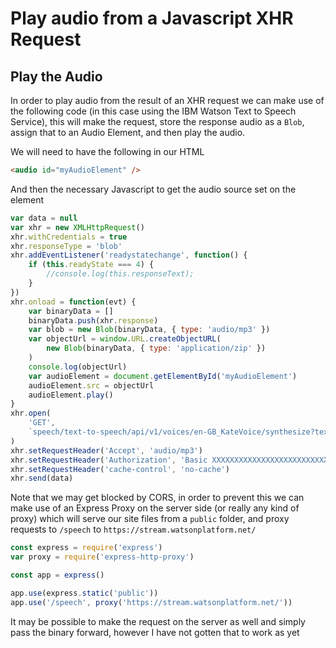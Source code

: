 # Play audio from a Javascript XHR Request

## Play the Audio

In order to play audio from the result of an XHR request we can make use of the following code (in this case using the IBM Watson Text to Speech Service), this will make the request, store the response audio as a `Blob`, assign that to an Audio Element, and then play the audio.

We will need to have the following in our HTML

```html
<audio id="myAudioElement" />
```

And then the necessary Javascript to get the audio source set on the element

```js
var data = null
var xhr = new XMLHttpRequest()
xhr.withCredentials = true
xhr.responseType = 'blob'
xhr.addEventListener('readystatechange', function() {
    if (this.readyState === 4) {
        //console.log(this.responseText);
    }
})
xhr.onload = function(evt) {
    var binaryData = []
    binaryData.push(xhr.response)
    var blob = new Blob(binaryData, { type: 'audio/mp3' })
    var objectUrl = window.URL.createObjectURL(
        new Blob(binaryData, { type: 'application/zip' })
    )
    console.log(objectUrl)
    var audioElement = document.getElementById('myAudioElement')
    audioElement.src = objectUrl
    audioElement.play()
}
xhr.open(
    'GET',
    `speech/text-to-speech/api/v1/voices/en-GB_KateVoice/synthesize?text=${text}`
)
xhr.setRequestHeader('Accept', 'audio/mp3')
xhr.setRequestHeader('Authorization', 'Basic XXXXXXXXXXXXXXXXXXXXXXXXXXX')
xhr.setRequestHeader('cache-control', 'no-cache')
xhr.send(data)
```

Note that we may get blocked by CORS, in order to prevent this we can make use of an Express Proxy on the server side (or really any kind of proxy) which will serve our site files from a `public` folder, and proxy requests to `/speech` to `https://stream.watsonplatform.net/`

```js
const express = require('express')
var proxy = require('express-http-proxy')

const app = express()

app.use(express.static('public'))
app.use('/speech', proxy('https://stream.watsonplatform.net/'))
```

It may be possible to make the request on the server as well and simply pass the binary forward, however I have not gotten that to work as yet